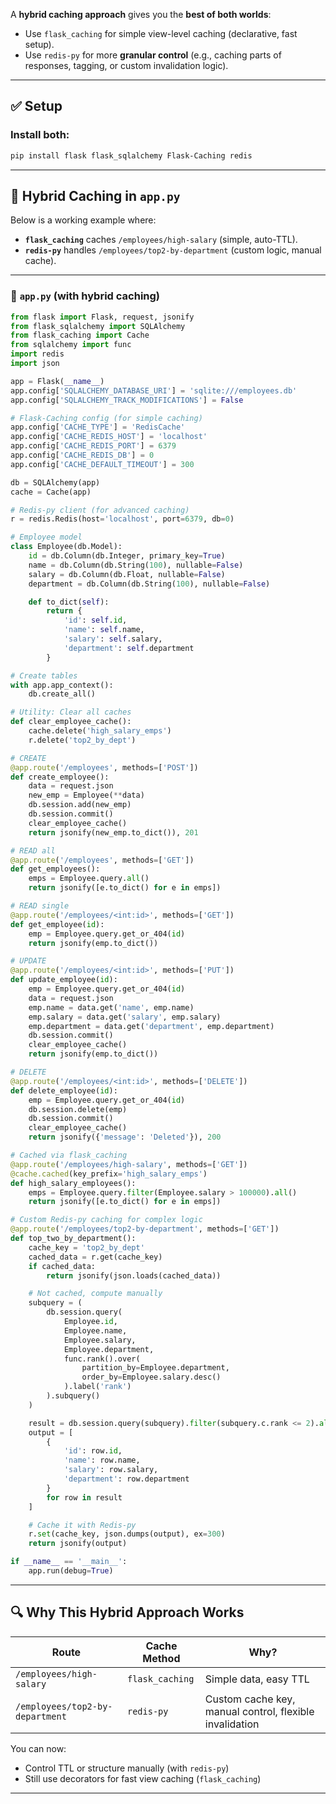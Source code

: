 A **hybrid caching approach** gives you the **best of both worlds**:

* Use `flask_caching` for simple view-level caching (declarative, fast setup).
* Use `redis-py` for more **granular control** (e.g., caching parts of responses, tagging, or custom invalidation logic).

---

## ✅ Setup

### Install both:

```bash
pip install flask flask_sqlalchemy Flask-Caching redis
```

---

## 🚀 Hybrid Caching in `app.py`

Below is a working example where:

* **`flask_caching`** caches `/employees/high-salary` (simple, auto-TTL).
* **`redis-py`** handles `/employees/top2-by-department` (custom logic, manual cache).

---

### 🔧 `app.py` (with hybrid caching)

```python
from flask import Flask, request, jsonify
from flask_sqlalchemy import SQLAlchemy
from flask_caching import Cache
from sqlalchemy import func
import redis
import json

app = Flask(__name__)
app.config['SQLALCHEMY_DATABASE_URI'] = 'sqlite:///employees.db'
app.config['SQLALCHEMY_TRACK_MODIFICATIONS'] = False

# Flask-Caching config (for simple caching)
app.config['CACHE_TYPE'] = 'RedisCache'
app.config['CACHE_REDIS_HOST'] = 'localhost'
app.config['CACHE_REDIS_PORT'] = 6379
app.config['CACHE_REDIS_DB'] = 0
app.config['CACHE_DEFAULT_TIMEOUT'] = 300

db = SQLAlchemy(app)
cache = Cache(app)

# Redis-py client (for advanced caching)
r = redis.Redis(host='localhost', port=6379, db=0)

# Employee model
class Employee(db.Model):
    id = db.Column(db.Integer, primary_key=True)
    name = db.Column(db.String(100), nullable=False)
    salary = db.Column(db.Float, nullable=False)
    department = db.Column(db.String(100), nullable=False)

    def to_dict(self):
        return {
            'id': self.id,
            'name': self.name,
            'salary': self.salary,
            'department': self.department
        }

# Create tables
with app.app_context():
    db.create_all()

# Utility: Clear all caches
def clear_employee_cache():
    cache.delete('high_salary_emps')
    r.delete('top2_by_dept')

# CREATE
@app.route('/employees', methods=['POST'])
def create_employee():
    data = request.json
    new_emp = Employee(**data)
    db.session.add(new_emp)
    db.session.commit()
    clear_employee_cache()
    return jsonify(new_emp.to_dict()), 201

# READ all
@app.route('/employees', methods=['GET'])
def get_employees():
    emps = Employee.query.all()
    return jsonify([e.to_dict() for e in emps])

# READ single
@app.route('/employees/<int:id>', methods=['GET'])
def get_employee(id):
    emp = Employee.query.get_or_404(id)
    return jsonify(emp.to_dict())

# UPDATE
@app.route('/employees/<int:id>', methods=['PUT'])
def update_employee(id):
    emp = Employee.query.get_or_404(id)
    data = request.json
    emp.name = data.get('name', emp.name)
    emp.salary = data.get('salary', emp.salary)
    emp.department = data.get('department', emp.department)
    db.session.commit()
    clear_employee_cache()
    return jsonify(emp.to_dict())

# DELETE
@app.route('/employees/<int:id>', methods=['DELETE'])
def delete_employee(id):
    emp = Employee.query.get_or_404(id)
    db.session.delete(emp)
    db.session.commit()
    clear_employee_cache()
    return jsonify({'message': 'Deleted'}), 200

# Cached via flask_caching
@app.route('/employees/high-salary', methods=['GET'])
@cache.cached(key_prefix='high_salary_emps')
def high_salary_employees():
    emps = Employee.query.filter(Employee.salary > 100000).all()
    return jsonify([e.to_dict() for e in emps])

# Custom Redis-py caching for complex logic
@app.route('/employees/top2-by-department', methods=['GET'])
def top_two_by_department():
    cache_key = 'top2_by_dept'
    cached_data = r.get(cache_key)
    if cached_data:
        return jsonify(json.loads(cached_data))

    # Not cached, compute manually
    subquery = (
        db.session.query(
            Employee.id,
            Employee.name,
            Employee.salary,
            Employee.department,
            func.rank().over(
                partition_by=Employee.department,
                order_by=Employee.salary.desc()
            ).label('rank')
        ).subquery()
    )

    result = db.session.query(subquery).filter(subquery.c.rank <= 2).all()
    output = [
        {
            'id': row.id,
            'name': row.name,
            'salary': row.salary,
            'department': row.department
        }
        for row in result
    ]

    # Cache it with Redis-py
    r.set(cache_key, json.dumps(output), ex=300)
    return jsonify(output)

if __name__ == '__main__':
    app.run(debug=True)
```

---

## 🔍 Why This Hybrid Approach Works

| Route                           | Cache Method    | Why?                                                    |
| ------------------------------- | --------------- | ------------------------------------------------------- |
| `/employees/high-salary`        | `flask_caching` | Simple data, easy TTL                                   |
| `/employees/top2-by-department` | `redis-py`      | Custom cache key, manual control, flexible invalidation |

You can now:

* Control TTL or structure manually (with `redis-py`)
* Still use decorators for fast view caching (`flask_caching`)

---

